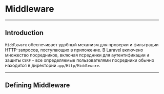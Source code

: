 # Middleware
***
## Introduction
`Middleware` обеспечивает удобный механизм для проверки и фильтрации HTTP-запросов, поступающих в приложение. 
В Laravel включено множество посредников, включая псредники для аутентификации и защиты `CSRF` - все определяемые пользователями посредники обычно находится в директории `app/Http/Middleware`.
***
## Defining Middleware
